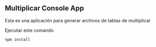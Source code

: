 ## Multiplicar Console App
Esta es una aplicación para generar archivos de tablas de multiplicar

Ejecutar este comando

````
npm install
````